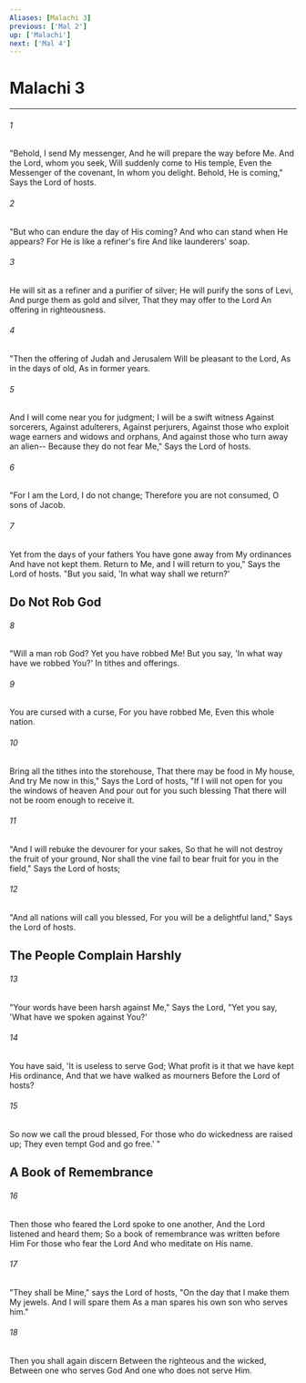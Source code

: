 ```yaml
---
Aliases: [Malachi 3]
previous: ['Mal 2']
up: ['Malachi']
next: ['Mal 4']
---
```

# Malachi 3

***


###### 1 
"Behold, I send My messenger, And he will prepare the way before Me. And the Lord, whom you seek, Will suddenly come to His temple, Even the Messenger of the covenant, In whom you delight. Behold, He is coming," Says the Lord of hosts. 

###### 2 
"But who can endure the day of His coming? And who can stand when He appears? For He is like a refiner's fire And like launderers' soap. 

###### 3 
He will sit as a refiner and a purifier of silver; He will purify the sons of Levi, And purge them as gold and silver, That they may offer to the Lord An offering in righteousness. 

###### 4 
"Then the offering of Judah and Jerusalem Will be pleasant to the Lord, As in the days of old, As in former years. 

###### 5 
And I will come near you for judgment; I will be a swift witness Against sorcerers, Against adulterers, Against perjurers, Against those who exploit wage earners and widows and orphans, And against those who turn away an alien-- Because they do not fear Me," Says the Lord of hosts. 

###### 6 
"For I am the Lord, I do not change; Therefore you are not consumed, O sons of Jacob. 

###### 7 
Yet from the days of your fathers You have gone away from My ordinances And have not kept them. Return to Me, and I will return to you," Says the Lord of hosts. "But you said, 'In what way shall we return?' 

## Do Not Rob God 

###### 8 
"Will a man rob God? Yet you have robbed Me! But you say, 'In what way have we robbed You?' In tithes and offerings. 

###### 9 
You are cursed with a curse, For you have robbed Me, Even this whole nation. 

###### 10 
Bring all the tithes into the storehouse, That there may be food in My house, And try Me now in this," Says the Lord of hosts, "If I will not open for you the windows of heaven And pour out for you such blessing That there will not be room enough to receive it. 

###### 11 
"And I will rebuke the devourer for your sakes, So that he will not destroy the fruit of your ground, Nor shall the vine fail to bear fruit for you in the field," Says the Lord of hosts; 

###### 12 
"And all nations will call you blessed, For you will be a delightful land," Says the Lord of hosts.

## The People Complain Harshly 

###### 13 
"Your words have been harsh against Me," Says the Lord, "Yet you say, 'What have we spoken against You?' 

###### 14 
You have said, 'It is useless to serve God; What profit is it that we have kept His ordinance, And that we have walked as mourners Before the Lord of hosts? 

###### 15 
So now we call the proud blessed, For those who do wickedness are raised up; They even tempt God and go free.' " 

## A Book of Remembrance 

###### 16 
Then those who feared the Lord spoke to one another, And the Lord listened and heard them; So a book of remembrance was written before Him For those who fear the Lord And who meditate on His name. 

###### 17 
"They shall be Mine," says the Lord of hosts, "On the day that I make them My jewels. And I will spare them As a man spares his own son who serves him." 

###### 18 
Then you shall again discern Between the righteous and the wicked, Between one who serves God And one who does not serve Him.

